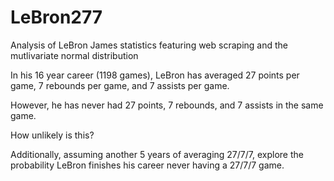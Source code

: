 # LeBron277
Analysis of LeBron James statistics featuring web scraping and the mutlivariate normal distribution

In his 16 year career (1198 games),  LeBron has averaged 27 points per game, 7 rebounds per game, and 7 assists per game.

However, he has never had 27 points, 7 rebounds, and 7 assists in the same game.

How unlikely is this?

Additionally, assuming another 5 years of averaging 27/7/7, explore the probability LeBron finishes his career never having a 27/7/7 game.

